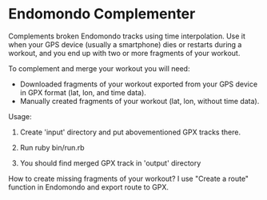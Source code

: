 Endomondo Complementer
=====================

Complements broken Endomondo tracks using time interpolation. Use it when your GPS device (usually a smartphone) dies or restarts during a workout, and you end up with two or more fragments of your workout.

To complement and merge your workout you will need:
- Downloaded fragments of your workout exported from your GPS device in GPX format (lat, lon, and time data).
- Manually created fragments of your workout (lat, lon, without time data).

Usage:

1. Create 'input' directory and put abovementioned GPX tracks there.

2. Run ruby bin/run.rb

3. You should find merged GPX track in 'output' directory

How to create missing fragments of your workout?
I use "Create a route" function in Endomondo and export route to GPX.
